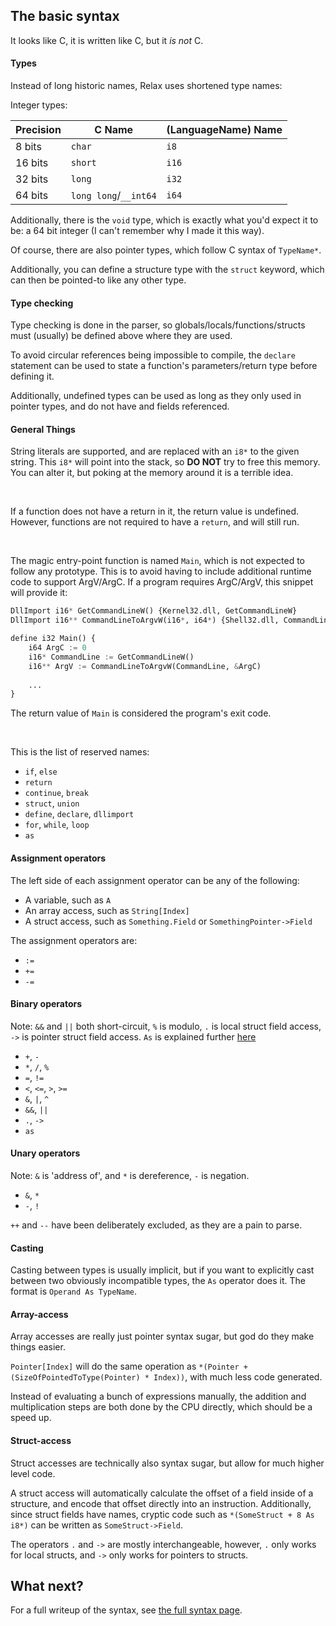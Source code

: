 ## The basic syntax

It looks like C, it is written like C, but it *is not* C.

#### Types

Instead of long historic names, Relax uses shortened type names:

Integer types:

| Precision | C Name | (LanguageName) Name |
|-----------|--------|---------------------|
| 8 bits    |`char`  | `i8`                |
| 16 bits   |`short` | `i16`               |
| 32 bits   |`long`  | `i32`               |
| 64 bits   |`long long`/`__int64`| `i64`  |

Additionally, there is the `void` type, which is exactly what you'd expect it to be: a 64 bit integer (I can't remember why I made it this way).

Of course, there are also pointer types, which follow C syntax of `TypeName*`.

Additionally, you can define a structure type with the `struct` keyword, which can then be pointed-to like any other type.

#### Type checking

Type checking is done in the parser, so globals/locals/functions/structs must (usually) be defined above where they are used.

To avoid circular references being impossible to compile, the `declare` statement can be used to state a function's parameters/return type before defining it.

Additionally, undefined types can be used as long as they only used in pointer types, and do not have and fields referenced.

#### General Things
String literals are supported, and are replaced with an `i8*` to the given string. This `i8*` will point into the stack, so **DO NOT** try to free this memory. You can alter it, but poking at the memory around it is a terrible idea.

<br>

If a function does not have a return in it, the return value is undefined. However, functions are not required to have a `return`, and will still run.

<br>

The magic entry-point function is named `Main`, which is not expected to follow any prototype. This is to avoid having to include additional runtime code to support ArgV/ArgC. If a program requires ArgC/ArgV, this snippet will provide it:

```py
DllImport i16* GetCommandLineW() {Kernel32.dll, GetCommandLineW}
DllImport i16** CommandLineToArgvW(i16*, i64*) {Shell32.dll, CommandLineToArgvW}

define i32 Main() {
	i64 ArgC := 0
	i16* CommandLine := GetCommandLineW()
	i16** ArgV := CommandLineToArgvW(CommandLine, &ArgC)
    
    ...
}
```

The return value of `Main` is considered the program's exit code.

<br>

This is the list of reserved names:

* `if`, `else`
* `return`
* `continue`, `break`
* `struct`, `union`
* `define`, `declare`, `dllimport` 
* `for`, `while`, `loop`
* `as`

#### Assignment operators

The left side of each assignment operator can be any of the following:

* A variable, such as `A`
* An array access, such as `String[Index]`
* A struct access, such as `Something.Field` or `SomethingPointer->Field`

The assignment operators are:

* `:=` 
* `+=`
* `-=`

#### Binary operators

Note: `&&` and `||` both short-circuit, `%` is modulo, `.` is local struct field access, `->` is pointer struct field access.
`As` is explained further [here](#casting)

* `+`, `-`
* `*`, `/`, `%`
* `=`, `!=`
* `<`, `<=`, `>`, `>=`
* `&`, `|`, `^`
* `&&`, `||`
* `.`, `->`
* `as`

#### Unary operators

Note: `&` is 'address of', and `*` is dereference, `-` is negation.

* `&`, `*`
* `-`, `!`

`++` and `--` have been deliberately excluded, as they are a pain to parse.

#### Casting

Casting between types is usually implicit, but if you want to explicitly cast between two obviously incompatible types, the `As` operator does it.
The format is `Operand As TypeName`.

#### Array-access

Array accesses are really just pointer syntax sugar, but god do they make things easier.

`Pointer[Index]` will do the same operation as `*(Pointer + (SizeOfPointedToType(Pointer) * Index))`, with much less code generated.

Instead of evaluating a bunch of expressions manually, the addition and multiplication steps are both done by the CPU directly, which should be a speed up.

#### Struct-access

Struct accesses are technically also syntax sugar, but allow for much higher level code.

A struct access will automatically calculate the offset of a field inside of a structure, and encode that offset directly into an instruction.
Additionally, since struct fields have names, cryptic code such as `*(SomeStruct + 8 As i8*)` can be written as `SomeStruct->Field`.

The operators `.` and `->` are mostly interchangeable, however, `.` only works for local structs, and `->` only works for pointers to structs.

## What next?

For a full writeup of the syntax, see [the full syntax page](full-syntax.md).